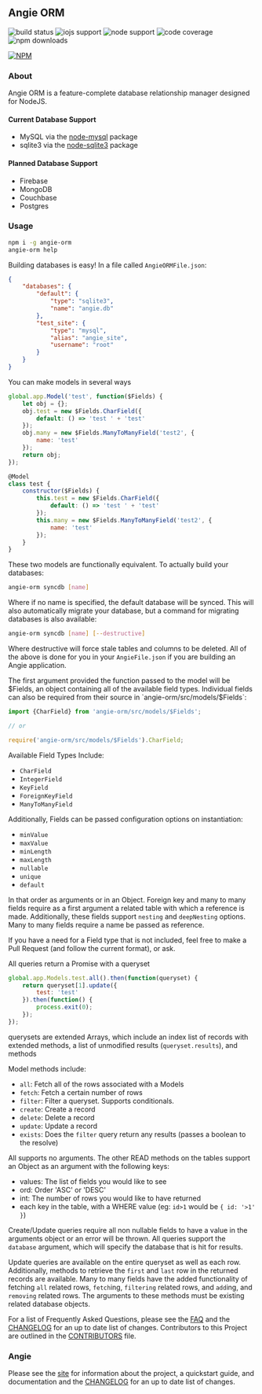 ## Angie ORM

![build status](https://travis-ci.org/benderTheCrime/angie-orm.svg?branch=master "build status")
![iojs support](https://img.shields.io/badge/iojs-1.7.1+-brightgreen.svg "iojs support")
![node support](https://img.shields.io/badge/node-0.12.0+-brightgreen.svg "node support")
![code coverage](https://rawgit.com/benderTheCrime/angie-orm/master/svg/coverage.svg "code coverage")
![npm downloads](https://img.shields.io/npm/dm/angie-orm.svg "npm downloads")

[![NPM](https://nodei.co/npm/angie-orm.png?downloads=true&downloadRank=true&stars=true)](https://nodei.co/npm/angie-orm/)

### About
Angie ORM is a feature-complete database relationship manager designed for NodeJS.

#### Current Database Support
* MySQL via the [node-mysql](https://github.com/felixge/node-mysql "node-mysql") package
* sqlite3 via the [node-sqlite3](https://github.com/mapbox/node-sqlite3 "node-sqlite3") package

#### Planned Database Support
* Firebase
* MongoDB
* Couchbase
* Postgres

### Usage
```bash
npm i -g angie-orm
angie-orm help
```
Building databases is easy! In a file called `AngieORMFile.json`:
```json
{
    "databases": {
        "default": {
            "type": "sqlite3",
            "name": "angie.db"
        },
        "test_site": {
            "type": "mysql",
            "alias": "angie_site",
            "username": "root"
        }
    }
}
```
You can make models in several ways
```javascript
global.app.Model('test', function($Fields) {
    let obj = {};
    obj.test = new $Fields.CharField({
        default: () => 'test ' + 'test'
    });
    obj.many = new $Fields.ManyToManyField('test2', {
        name: 'test'
    });
    return obj;
});

@Model
class test {
    constructor($Fields) {
        this.test = new $Fields.CharField({
            default: () => 'test ' + 'test'
        });
        this.many = new $Fields.ManyToManyField('test2', {
            name: 'test'
        });
    }
}
```
These two models are functionally equivalent. To actually build your databases:
```bash
angie-orm syncdb [name]
```
Where if no name is specified, the default database will be synced. This will also automatically migrate your database, but a command for migrating databases is also available:
```bash
angie-orm syncdb [name] [--destructive]
```
Where destructive will force stale tables and columns to be deleted. All of the above is done for you in your `AngieFile.json` if you are building an Angie application.

The first argument provided the function passed to the model will be $Fields, an object containing all of the available field types. Individual fields can also be required from their source in `angie-orm/src/models/$Fields`:
```javascript
import {CharField} from 'angie-orm/src/models/$Fields';

// or

require('angie-orm/src/models/$Fields').CharField;
```
Available Field Types Include:
* `CharField`
* `IntegerField`
* `KeyField`
* `ForeignKeyField`
* `ManyToManyField`

Additionally, Fields can be passed configuration options on instantiation:
* `minValue`
* `maxValue`
* `minLength`
* `maxLength`
* `nullable`
* `unique`
* `default`

In that order as arguments or in an Object. Foreign key and many to many fields require as a first argument a related table with which a reference is made. Additionally, these fields support `nesting` and `deepNesting` options. Many to many fields require a name be passed as reference.

If you have a need for a Field type that is not included, feel free to make a Pull Request (and follow the current format), or ask.

All queries return a Promise with a queryset
```javascript
global.app.Models.test.all().then(function(queryset) {
    return queryset[1].update({
        test: 'test'
    }).then(function() {
        process.exit(0);
    });
});
```
querysets are extended Arrays, which include an index list of records with extended methods, a list of unmodified results (`queryset.results`), and methods

Model methods include:
* `all`: Fetch all of the rows associated with a Models
* `fetch`: Fetch a certain number of rows
* `filter`: Filter a queryset. Supports conditionals.
* `create`: Create a record
* `delete`: Delete a record
* `update`: Update a record
* `exists`: Does the `filter` query return any results (passes a boolean to the resolve)

All supports no arguments. The other READ methods on the tables support an Object as an argument with the following keys:
* values: The list of fields you would like to see
* ord: Order 'ASC' or 'DESC'
* int: The number of rows you would like to have returned
* each key in the table, with a WHERE value (eg: `id>1` would be `{ id: '>1' }`)

Create/Update queries require all non nullable fields to have a value in the arguments object or an error will be thrown. All queries support the `database` argument, which will specify the database that is hit for results.

Update queries are available on the entire queryset as well as each row. Additionally, methods to retrieve the `first` and `last` row in the returned records are available. Many to many fields have the added functionality of fetching `all` related rows, `fetch`ing, `filtering` related rows, and `add`ing, and `removing` related rows. The arguments to these methods must be existing related database objects.

For a list of Frequently Asked Questions, please see the [FAQ](https://github.com/benderTheCrime/angie-orm/blob/master/FAQ.md "FAQ") and the [CHANGELOG](https://github.com/benderTheCrime/angie-orm/blob/master/CHANGELOG.md "CHANGELOG") for an up to date list of changes. Contributors to this Project are outlined in the [CONTRIBUTORS](https://github.com/benderTheCrime/angie-orm/blob/master/CONTRIBUTORS.md "CONTRIBUTORS") file.

### Angie
Please see the [site](http://benderthecrime.github.io/angie/) for information about the project, a quickstart guide, and documentation and the [CHANGELOG](https://github.com/benderTheCrime/angie/blob/master/CHANGELOG.md) for an up to date list of changes.